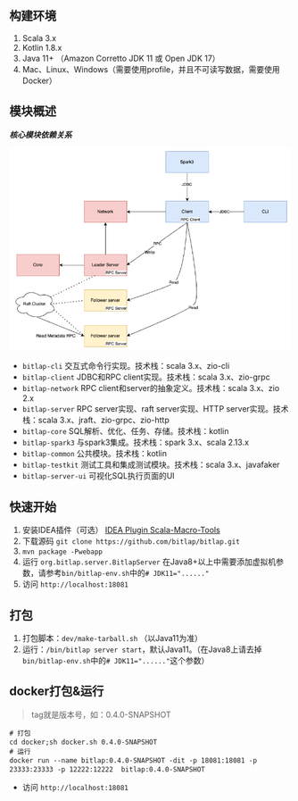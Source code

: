 ## 构建环境

1. Scala 3.x
2. Kotlin 1.8.x
3. Java 11+ （Amazon Corretto JDK 11 或 Open JDK 17）
4. Mac、Linux、Windows（需要使用profile，并且不可读写数据，需要使用Docker）

## 模块概述

***核心模块依赖关系***

![](./bitlap-structure.png)

- `bitlap-cli`       交互式命令行实现。技术栈：scala 3.x、zio-cli
- `bitlap-client`    JDBC和RPC client实现。技术栈：scala 3.x、zio-grpc
- `bitlap-network`   RPC client和server的抽象定义。技术栈：scala 3.x、zio 2.x
- `bitlap-server`    RPC server实现、raft server实现、HTTP server实现。技术栈：scala 3.x、jraft、zio-grpc、zio-http
- `bitlap-core`      SQL解析、优化、任务、存储。技术栈：kotlin
- `bitlap-spark3`    与spark3集成。技术栈：spark 3.x、scala 2.13.x
- `bitlap-common`    公共模块。技术栈：kotlin
- `bitlap-testkit`   测试工具和集成测试模块。技术栈：scala 3.x、javafaker
- `bitlap-server-ui` 可视化SQL执行页面的UI

## 快速开始

1. 安装IDEA插件（可选） [IDEA Plugin Scala-Macro-Tools](https://github.com/bitlap/scala-macro-tools)
2. 下载源码 `git clone https://github.com/bitlap/bitlap.git`
3. `mvn package -Pwebapp`
4. 运行 `org.bitlap.server.BitlapServer` 在Java8+以上中需要添加虚拟机参数，请参考`bin/bitlap-env.sh`中的`# JDK11="......"`
5. 访问 `http://localhost:18081`

## 打包

1. 打包脚本：`dev/make-tarball.sh` （以Java11为准）
2. 运行：`/bin/bitlap server start`，默认Java11。（在Java8上请去掉`bin/bitlap-env.sh`中的`# JDK11="......"`这个参数）

## docker打包&运行

> tag就是版本号，如：0.4.0-SNAPSHOT
```
# 打包
cd docker;sh docker.sh 0.4.0-SNAPSHOT
# 运行 
docker run --name bitlap:0.4.0-SNAPSHOT -dit -p 18081:18081 -p 23333:23333 -p 12222:12222  bitlap:0.4.0-SNAPSHOT
```
- 访问 `http://localhost:18081`
